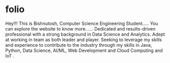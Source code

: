 # folio
 Hey!!!
 This is Bishnutosh, Computer Science Engineering Student.....
 You can explore the website to know more......
 Dedicated and results-driven professional with a strong background in Data 
Science and Analytics. Adept at working in team as both leader and player.
Seeking to leverage my skills and experience to contribute to the industry through 
my skills in Java, Python, Data Science, AI/ML, Web Development and Cloud 
Computing and IoT .
